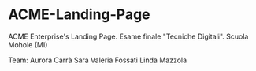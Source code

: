 # ACME-Landing-Page
ACME Enterprise's Landing Page. Esame finale "Tecniche Digitali". Scuola Mohole (MI)

Team:
Aurora Carrà
Sara Valeria Fossati
Linda Mazzola

